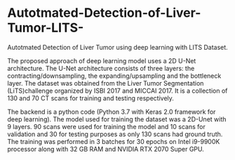 # Autotmated-Detection-of-Liver-Tumor-LITS-
Autotmated Detection of Liver Tumor using deep learning with LITS Dataset.

The proposed approach of deep learning model uses a 2D U-Net architecture. 
The U-Net architecture consists of three layers: the contracting/downsampling, the expanding/upsampling and the bottleneck layer.
The dataset was obtained from the Liver Tumor Segmentation (LiTS)challenge organized by ISBI 2017 and MICCAI 2017. 
It is a collection of 130 and 70 CT scans for training and testing respectively.

The backend is a python code (Python 3.7 with Keras 2.0 framework for deep learning). The model used for training the dataset was a 2D-Unet with 9 layers.
90 scans were used for training the model and 10 scans for validation and 30 for testing purposes as only 130 scans had ground truth. 
The training was performed in 3 batches for 30 epochs on Intel i9-9900K processor along with 32 GB RAM and NVIDIA RTX 2070 Super GPU.
